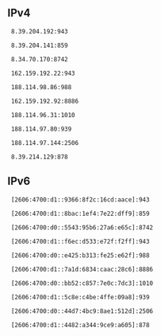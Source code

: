 ## IPv4
```
 8.39.204.192:943
```
```
 8.39.204.141:859
```
```
 8.34.70.170:8742
```
```
 162.159.192.22:943
```
```
 188.114.98.86:988
```
```
 162.159.192.92:8886
```
```
 188.114.96.31:1010
```
```
 188.114.97.80:939
```
```
 188.114.97.144:2506
```
```
 8.39.214.129:878
```

## IPv6
```
 [2606:4700:d1::9366:8f2c:16cd:aace]:943
```
```
 [2606:4700:d1::8bac:1ef4:7e22:dff9]:859
```
```
 [2606:4700:d0::5543:95b6:27a6:e65c]:8742
```
```
 [2606:4700:d1::f6ec:d533:e72f:f2ff]:943
```
```
 [2606:4700:d0::e425:b313:fe25:e62f]:988
```
```
 [2606:4700:d1::7a1d:6834:caac:28c6]:8886
```
```
 [2606:4700:d0::bb52:c857:7e0c:7dc3]:1010
```
```
 [2606:4700:d1::5c8e:c4be:4ffe:09a8]:939
```
```
 [2606:4700:d0::44d7:4bc9:8ae1:512d]:2506
```
```
 [2606:4700:d1::4482:a344:9ce9:a605]:878
```
